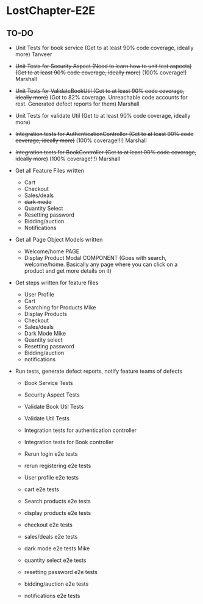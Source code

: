 # LostChapter-E2E

## TO-DO

* Unit Tests for book service (Get to at least 90% code coverage, ideally more)    Tanveer
* ~~Unit Tests for Security Aspect (Need to learn how to unit test aspects) (Get to at least 90% code coverage, ideally more)~~ (100% coverage!) Marshall
* ~~Unit Tests for ValidateBookUtil (Get to at least 90% code coverage, ideally more)~~ (Got to 82% coverage. Unreachable code accounts for rest. Generated defect reports for them) Marshall
* Unit Tests for validate Util  (Get to at least 90% code coverage, ideally more)

* ~~Integration tests for AuthenticationController (Get to at least 90% code coverage, ideally more)~~ (100% coverage!!!) Marshall
* ~~Integration tests for BookController (Get to at least 90% code coverage, ideally more)~~ (100% coverage!!!)  Marshall

* Get all Feature Files written
	- Cart
	- Checkout
	- Sales/deals
	-  ~~dark mode~~
 	- Quantity Select
	- Resetting password
	- Bidding/auction
	- Notifications
	
* Get all Page Object Models written 
	- Welcome/home PAGE
	- Display Product Modal COMPONENT (Goes with search, welcome/home. Basically any page where you can click on a product and get more details on it) 
	
* Get steps written for feature files
	- User Profile
	- Cart
	- Searching for Products	Mike
	- Display Products
	- Checkout 
	- Sales/deals
	- Dark Mode 		Mike
	- Quantity select
	- Resetting password
	- Bidding/auction
	- notifications
	
* Run tests, generate defect reports, notify feature teams of defects
	- Book Service Tests
	- Security Aspect Tests
	- Validate Book Util Tests
	- Validate Util Tests
	- Integration tests for authentication controller
	- Integration tests for Book controller
	
	- Rerun login e2e tests
	- rerun registering e2e tests
	
	- User profile e2e tests
	- cart e2e tests
	- Search products e2e tests
	- display products e2e tests
	- checkout e2e tests
	- sales/deals e2e tests
	- dark mode e2e tests 	Mike
	- quantity select e2e tests
	- resetting password e2e tests
	- bidding/auction e2e tests
	- notifications e2e tests 
